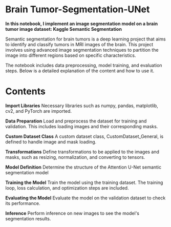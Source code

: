 # Brain Tumor-Segmentation-UNet

**In this notebook, I implement an image segmentation model on a brain tumor image dataset: Kaggle Semantic Segmentation**

Semantic segmentation for brain tumors is a deep learning project that aims to identify and classify tumors in MRI images of the brain. This project involves using advanced image segmentation techniques to partition the image into different regions based on specific characteristics.

The notebook includes data preprocessing, model training, and evaluation steps. Below is a detailed explanation of the content and how to use it.

# Contents

**Import Libraries**
Necessary libraries such as numpy, pandas, matplotlib, cv2, and PyTorch are imported.

**Data Preparation**
Load and preprocess the dataset for training and validation. This includes loading images and their corresponding masks.

**Custom Dataset Class**
A custom dataset class, CustomDataset_General, is defined to handle image and mask loading.

**Transformations**
Define transformations to be applied to the images and masks, such as resizing, normalization, and converting to tensors.

**Model Definition** 
Determine the structure of the Attention U-Net semantic segmentation model

**Training the Model**
Train the model using the training dataset. The training loop, loss calculation, and optimization steps are included.

**Evaluating the Model**
Evaluate the model on the validation dataset to check its performance.

**Inference**
Perform inference on new images to see the model's segmentation results.


